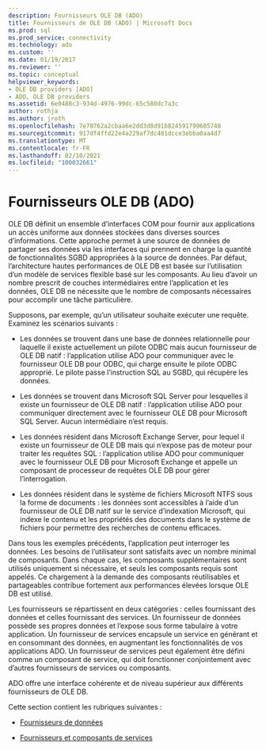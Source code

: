 ```yaml
---
description: Fournisseurs OLE DB (ADO)
title: Fournisseurs de OLE DB (ADO) | Microsoft Docs
ms.prod: sql
ms.prod_service: connectivity
ms.technology: ado
ms.custom: ''
ms.date: 01/19/2017
ms.reviewer: ''
ms.topic: conceptual
helpviewer_keywords:
- OLE DB providers [ADO]
- ADO, OLE DB providers
ms.assetid: 6e0488c3-934d-4976-99dc-65c580dc7a3c
author: rothja
ms.author: jroth
ms.openlocfilehash: 7e70762a2cbaa6e2dd3d8d91b824591799605748
ms.sourcegitcommit: 917df4ffd22e4a229af7dc481dcce3ebba0aa4d7
ms.translationtype: MT
ms.contentlocale: fr-FR
ms.lasthandoff: 02/10/2021
ms.locfileid: "100032661"
---
```

# <a name="ole-db-providers-ado"></a>Fournisseurs OLE DB (ADO)
OLE DB définit un ensemble d’interfaces COM pour fournir aux applications un accès uniforme aux données stockées dans diverses sources d’informations. Cette approche permet à une source de données de partager ses données via les interfaces qui prennent en charge la quantité de fonctionnalités SGBD appropriées à la source de données. Par défaut, l’architecture hautes performances de OLE DB est basée sur l’utilisation d’un modèle de services flexible basé sur les composants. Au lieu d’avoir un nombre prescrit de couches intermédiaires entre l’application et les données, OLE DB ne nécessite que le nombre de composants nécessaires pour accomplir une tâche particulière.  
  
 Supposons, par exemple, qu’un utilisateur souhaite exécuter une requête. Examinez les scénarios suivants :  
  
-   Les données se trouvent dans une base de données relationnelle pour laquelle il existe actuellement un pilote ODBC mais aucun fournisseur de OLE DB natif : l’application utilise ADO pour communiquer avec le fournisseur OLE DB pour ODBC, qui charge ensuite le pilote ODBC approprié. Le pilote passe l’instruction SQL au SGBD, qui récupère les données.  
  
-   Les données se trouvent dans Microsoft SQL Server pour lesquelles il existe un fournisseur de OLE DB natif : l’application utilise ADO pour communiquer directement avec le fournisseur OLE DB pour Microsoft SQL Server. Aucun intermédiaire n’est requis.  
  
-   Les données résident dans Microsoft Exchange Server, pour lequel il existe un fournisseur de OLE DB mais qui n’expose pas de moteur pour traiter les requêtes SQL : l’application utilise ADO pour communiquer avec le fournisseur OLE DB pour Microsoft Exchange et appelle un composant de processeur de requêtes OLE DB pour gérer l’interrogation.  
  
-   Les données résident dans le système de fichiers Microsoft NTFS sous la forme de documents : les données sont accessibles à l’aide d’un fournisseur de OLE DB natif sur le service d’indexation Microsoft, qui indexe le contenu et les propriétés des documents dans le système de fichiers pour permettre des recherches de contenu efficaces.  
  
 Dans tous les exemples précédents, l’application peut interroger les données. Les besoins de l’utilisateur sont satisfaits avec un nombre minimal de composants. Dans chaque cas, les composants supplémentaires sont utilisés uniquement si nécessaire, et seuls les composants requis sont appelés. Ce chargement à la demande des composants réutilisables et partageables contribue fortement aux performances élevées lorsque OLE DB est utilisé.  
  
 Les fournisseurs se répartissent en deux catégories : celles fournissant des données et celles fournissant des services. Un fournisseur de données possède ses propres données et l’expose sous forme tabulaire à votre application. Un fournisseur de services encapsule un service en générant et en consommant des données, en augmentant les fonctionnalités de vos applications ADO. Un fournisseur de services peut également être défini comme un composant de service, qui doit fonctionner conjointement avec d’autres fournisseurs de services ou composants.  
  
 ADO offre une interface cohérente et de niveau supérieur aux différents fournisseurs de OLE DB.  
  
 Cette section contient les rubriques suivantes :  
  
-   [Fournisseurs de données](./data-providers.md)  
  
-   [Fournisseurs et composants de services](./service-providers-and-components.md)